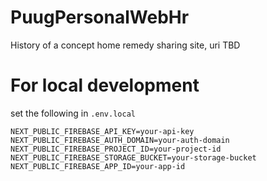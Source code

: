 # PuugPersonalWebHr
History of a concept home remedy sharing site, uri TBD

# For local development
set the following in `.env.local`
```
NEXT_PUBLIC_FIREBASE_API_KEY=your-api-key
NEXT_PUBLIC_FIREBASE_AUTH_DOMAIN=your-auth-domain
NEXT_PUBLIC_FIREBASE_PROJECT_ID=your-project-id
NEXT_PUBLIC_FIREBASE_STORAGE_BUCKET=your-storage-bucket
NEXT_PUBLIC_FIREBASE_APP_ID=your-app-id
```